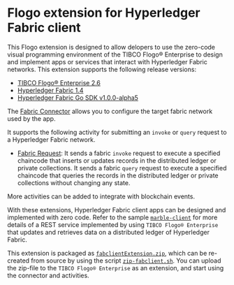 # Flogo extension for Hyperledger Fabric client

This Flogo extension is designed to allow delopers to use the zero-code visual programming environment of the TIBCO Flogo® Enterprise to design and implement apps or services that interact with Hyperledger Fabric networks.  This extension supports the following release versions:
- [TIBCO Flogo® Enterprise 2.6](https://docs.tibco.com/products/tibco-flogo-enterprise-2-6-1)
- [Hyperledger Fabric 1.4](https://www.hyperledger.org/projects/fabric)
- [Hyperledger Fabric Go SDK v1.0.0-alpha5](https://github.com/hyperledger/fabric-sdk-go)

The [Fabric Connector](connector/fabconnector) allows you to configure the target fabric network used by the app.

It supports the following activity for submitting an `invoke` or `query` request to a Hyperledger Fabric network.
- [Fabric Request](activity/fabrequest): It sends a fabric `invoke` request to execute a specified chaincode that inserts or updates records in the distributed ledger or private collections.  It sends a fabric `query` request to execute a specified chaincode that queries the records in the distributed ledger or private collections without changing any state.

More activities can be added to integrate with blockchain events.

With these extensions, Hyperledger Fabric client apps can be designed and implemented with zero code. Refer to the sample [`marble-client`](../marble-client) for more details of a REST service implemented by using `TIBCO Flogo® Enterprise` that updates and retrieves data on a distributed ledger of Hyperledger Fabric.

This extension is packaged as [`fabclientExtension.zip`](../fabclientExtension.zip), which can be re-created from source by using the script [`zip-fabclient.sh`](../zip-fabclient.sh).  You can upload the zip-file to the `TIBCO Flogo® Enterprise` as an extension, and start using the connector and activities.
